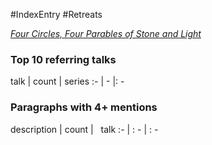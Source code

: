 #IndexEntry #Retreats

[_Four Circles, Four Parables of Stone and Light_](https://dharmaseed.org/retreats/4377/)
### Top 10 referring talks
talk | count | series
:- | - |: -

### Paragraphs with 4+ mentions
description | count | &nbsp;&nbsp;talk
:- | : - | : -

